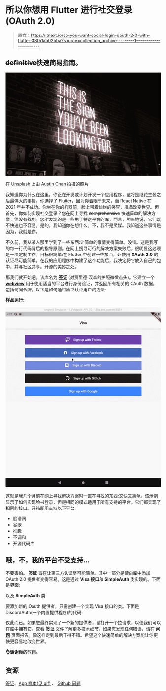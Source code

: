 # 所以你想用 Flutter 进行社交登录(OAuth 2.0)

> 原文：<https://itnext.io/so-you-want-social-login-oauth-2-0-with-flutter-38f51ab02bba?source=collection_archive---------1----------------------->

## d̶e̶f̶i̶n̶i̶t̶i̶v̶e̶快速简易指南。

![](img/c7eb828d2db896e75c0dc4a96d920b6a.png)

在 [Unsplash](https://unsplash.com?utm_source=medium&utm_medium=referral) 上由 [Austin Chan](https://unsplash.com/@austinchan?utm_source=medium&utm_medium=referral) 拍摄的照片

我知道你为什么在这里。你正在开发或计划开发一个应用程序，这将是继花生酱之后最伟大的事情。你选择了 Flutter，因为你着眼于未来，而 React Native 在 2021 年并不成功。你坐在你的机器前，脸上带着灿烂的笑容，准备改变世界。但首先，你如何实现社交登录？您在网上寻找 c̶o̶m̶p̶r̶e̶h̶e̶n̶s̶i̶v̶e 快速简单的解决方案，但没有找到。您所发现的是一些用于特定平台的库，而且，坦率地说，它们既不快速也不容易。是的，我知道你在想什么。不，我不是灵媒。我知道这些事情是因为，我就是你。

不久前，我从某人那里学到了一些东西:让简单的事情变得简单。没错。这是我写的每一行代码背后的指导原则。在网上搜寻可行的解决方案失败后，很明显这必须是一项定制工作。目标很简单:在 Flutter 中创建一些东西，让使用 **OAuth 2.0** 的认证尽可能简单。在我的应用程序中构建了这个功能后，我决定将它放入自己的包中，并与社区共享。开源的美妙之处。

那我们就开始吧。该库名为 [**签证**](https://github.com/e-oj/visa) (对贾里德·汉森的护照微微点头)。它建立一个 [**webview**](https://pub.dev/packages/webview_flutter) 用于使用适当的平台进行身份验证，并返回所有相关的 OAuth 数据，包括访问令牌。以下是如何通过脸书认证用户的方法:

**样品运行:**

![](img/a417fff6ef414d909fbff6be2d7861d0.png)

这就是我几个月前在网上寻找解决方案时一直在寻找的东西:又快又简单。该示例显示了如何实现脸书登录，但是相同的模式适用于所有支持的平台。它们都实现了相同的接口。开箱即用支持以下平台:

*   脸谱网
*   谷歌
*   推趣
*   不调和
*   开源代码库

## 哦，不，我的平台不受支持…

不要害怕。 [**签证**](https://github.com/e-oj/visa) 旨在让第三方认证尽可能简单。其中一部分是使向库中添加 OAuth 2.0 提供者变得容易。这是通过 **Visa 接口**和 **SimpleAuth** 类实现的。下面是**界面**:

以及 **SimpleAuth** 类:

要添加新的 Oauth 提供者，只需创建一个实现 Visa 接口的类。下面是 DiscordAuth(一个内置提供程序)的代码:

仅此而已。如果您最终实现了一个新的提供者，请打开一个拉请求，以便我们可以在库中拥有它。查看 [**签证**](https://github.com/e-oj/visa) 文件了解更多技术细节。如果您发现任何错误，请在 [**问题**](https://github.com/e-oj/visa/issues) 页面报告。像这样走到最后干得不错。希望这个快速简单的解决方案能让你更快更容易地改变世界。

**👌谢谢你的时间。**

## 资源

[签证](https://github.com/e-oj/visa)、[App 样本(见 gif)](https://github.com/e-oj/visa/tree/master/test_app/lib) 、 [Github 问题](https://github.com/e-oj/visa/issues)